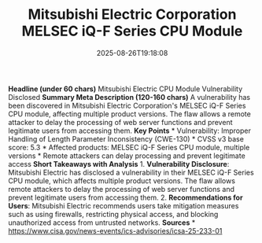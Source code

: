 ﻿---
title: "Mitsubishi Electric Corporation MELSEC iQ-F Series CPU Module"
date: "2025-08-26T19:18:08"
category: "Markets"
summary: ""
slug: "mitsubishi electric corporation melsec iqf series cpu module"
source_urls:
  - "https://www.cisa.gov/news-events/ics-advisories/icsa-25-233-01"
seo:
  title: "Mitsubishi Electric Corporation MELSEC iQ-F Series CPU Module | Hash n Hedge"
  description: ""
  keywords: ["news", "markets", "brief"]
---
**Headline (under 60 chars)** Mitsubishi Electric CPU Module Vulnerability Disclosed  **Summary Meta Description (120-160 chars)** A vulnerability has been discovered in Mitsubishi Electric Corporation's MELSEC iQ-F Series CPU module, affecting multiple product versions. The flaw allows a remote attacker to delay the processing of web server functions and prevent legitimate users from accessing them.  **Key Points**  * Vulnerability: Improper Handling of Length Parameter Inconsistency (CWE-130) * CVSS v3 base score: 5.3 * Affected products: MELSEC iQ-F Series CPU module, multiple versions * Remote attackers can delay processing and prevent legitimate access  **Short Takeaways with Analysis**  1. **Vulnerability Disclosure**: Mitsubishi Electric has disclosed a vulnerability in their MELSEC iQ-F Series CPU module, which affects multiple product versions. The flaw allows remote attackers to delay the processing of web server functions and prevent legitimate users from accessing them. 2. **Recommendations for Users**: Mitsubishi Electric recommends users take mitigation measures such as using firewalls, restricting physical access, and blocking unauthorized access from untrusted networks.  **Sources** * https://www.cisa.gov/news-events/ics-advisories/icsa-25-233-01 
